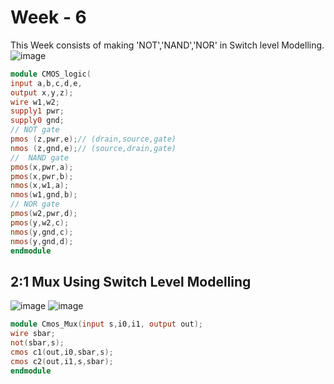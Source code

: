 # Week - 6
This Week consists of making 'NOT','NAND','NOR' in Switch level Modelling.
![image](https://github.com/user-attachments/assets/92db19d3-0d85-42b7-83db-4e7554c08ede)

```verilog
module CMOS_logic(
input a,b,c,d,e,
output x,y,z);
wire w1,w2;
supply1 pwr;
supply0 gnd;
// NOT gate
pmos (z,pwr,e);// (drain,source,gate)
nmos (z,gnd,e);// (source,drain,gate)
//  NAND gate
pmos(x,pwr,a);
pmos(x,pwr,b);
nmos(x,w1,a);
nmos(w1,gnd,b);
// NOR gate
pmos(w2,pwr,d);
pmos(y,w2,c);
nmos(y,gnd,c);
nmos(y,gnd,d);
endmodule
````
## 2:1 Mux Using Switch Level Modelling

![image](https://github.com/user-attachments/assets/5b4e5885-c00f-4394-9c4b-5c6db75d076c)
![image](https://github.com/user-attachments/assets/beb71096-2d36-48ce-bc76-ea3ccb673056)

```verilog
module Cmos_Mux(input s,i0,i1, output out);
wire sbar;
not(sbar,s);
cmos c1(out,i0,sbar,s);
cmos c2(out,i1,s,sbar);
endmodule
```

